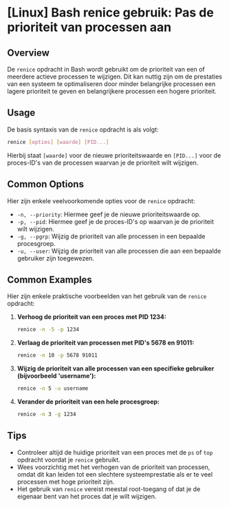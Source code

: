 # [Linux] Bash renice gebruik: Pas de prioriteit van processen aan

## Overview
De `renice` opdracht in Bash wordt gebruikt om de prioriteit van een of meerdere actieve processen te wijzigen. Dit kan nuttig zijn om de prestaties van een systeem te optimaliseren door minder belangrijke processen een lagere prioriteit te geven en belangrijkere processen een hogere prioriteit.

## Usage
De basis syntaxis van de `renice` opdracht is als volgt:

```bash
renice [opties] [waarde] [PID...]
```

Hierbij staat `[waarde]` voor de nieuwe prioriteitswaarde en `[PID...]` voor de proces-ID's van de processen waarvan je de prioriteit wilt wijzigen.

## Common Options
Hier zijn enkele veelvoorkomende opties voor de `renice` opdracht:

- `-n, --priority`: Hiermee geef je de nieuwe prioriteitswaarde op.
- `-p, --pid`: Hiermee geef je de proces-ID's op waarvan je de prioriteit wilt wijzigen.
- `-g, --pgrp`: Wijzig de prioriteit van alle processen in een bepaalde procesgroep.
- `-u, --user`: Wijzig de prioriteit van alle processen die aan een bepaalde gebruiker zijn toegewezen.

## Common Examples
Hier zijn enkele praktische voorbeelden van het gebruik van de `renice` opdracht:

1. **Verhoog de prioriteit van een proces met PID 1234:**
   ```bash
   renice -n -5 -p 1234
   ```

2. **Verlaag de prioriteit van processen met PID's 5678 en 91011:**
   ```bash
   renice -n 10 -p 5678 91011
   ```

3. **Wijzig de prioriteit van alle processen van een specifieke gebruiker (bijvoorbeeld 'username'):**
   ```bash
   renice -n 5 -u username
   ```

4. **Verander de prioriteit van een hele procesgroep:**
   ```bash
   renice -n 3 -g 1234
   ```

## Tips
- Controleer altijd de huidige prioriteit van een proces met de `ps` of `top` opdracht voordat je `renice` gebruikt.
- Wees voorzichtig met het verhogen van de prioriteit van processen, omdat dit kan leiden tot een slechtere systeemprestatie als er te veel processen met hoge prioriteit zijn.
- Het gebruik van `renice` vereist meestal root-toegang of dat je de eigenaar bent van het proces dat je wilt wijzigen.